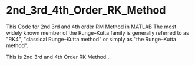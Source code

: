 # 2nd_3rd_4th_Order_RK_Method
This Code for 2nd 3rd and 4th order RM Method in MATLAB
The most widely known member of the Runge–Kutta family is generally referred to as "RK4", "classical Runge–Kutta method" or simply as "the Runge–Kutta method".

This is 2nd 3rd and 4th Order RK Method... 
